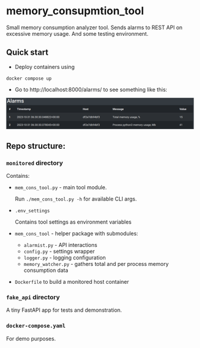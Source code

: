 # memory_consupmtion_tool

Small memory consumption analyzer tool. Sends alarms to REST API on excessive memory usage.
And some testing environment.

## Quick start

* Deploy containers using
```shell 
docker compose up
```
* Go to http://localhost:8000/alarms/ to see something like this:

![alarms screenshot](./readme/alarms.png)




## Repo structure:

### `monitored` directory

Contains:

* `mem_cons_tool.py` - main tool module.

    Run `./mem_cons_tool.py -h` for available CLI args.

* `.env_settings`
    
    Contains tool settings as environment variables

* `mem_cons_tool` - helper package with submodules:
    * `alarmist.py` - API interactions
    * `config.py` - settings wrapper
    * `logger.py` - logging configuration
    * `memory_watcher.py` - gathers total and per process memory consumption data

* `Dockerfile` to build a monitored host container


### `fake_api` directory

A tiny FastAPI app for tests and demonstration.


### `docker-compose.yaml`

For demo purposes.

